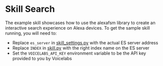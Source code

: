 # Skill Search

The example skill showcases how to use the alexafsm library to create an interactive search 
experience on Alexa devices. To get the sample skill running, you will need to:

 - Replace `es_server` in [skill_settings.py](./skill_settings.py) with the actual ES server address
 - Replace `INDEX` in [skill.py](skill.py) with the right index name on the ES server
 - Set the `VOICELABS_API_KEY` environment variable to be the API key provided to you by Voicelabs
